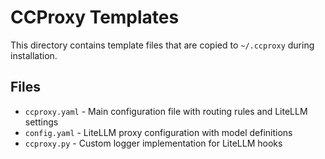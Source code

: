 # CCProxy Templates

This directory contains template files that are copied to `~/.ccproxy` during installation.

## Files

- `ccproxy.yaml` - Main configuration file with routing rules and LiteLLM settings
- `config.yaml` - LiteLLM proxy configuration with model definitions
- `ccproxy.py` - Custom logger implementation for LiteLLM hooks
